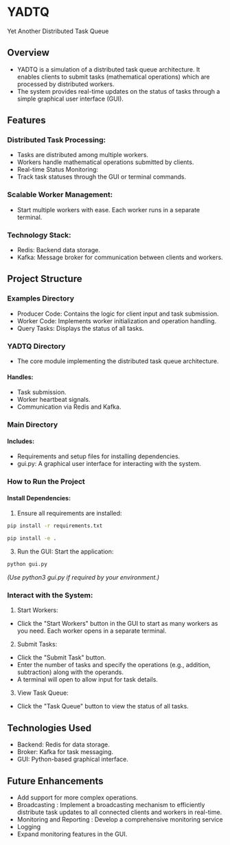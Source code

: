 # YADTQ<br>
Yet Another Distributed Task Queue<br>
## Overview<br>
- YADTQ is a simulation of a distributed task queue architecture. It enables clients to submit tasks (mathematical operations) which are processed by distributed workers. 
- The system provides real-time updates on the status of tasks through a simple graphical user interface (GUI).
## Features
###  Distributed Task Processing:
- Tasks are distributed among multiple workers.
- Workers handle mathematical operations submitted by clients.
- Real-time Status Monitoring:
-  Track task statuses through the GUI or terminal commands.
###  Scalable Worker Management:
- Start multiple workers with ease. Each worker runs in a separate terminal.
### Technology Stack:
- Redis: Backend data storage.
- Kafka: Message broker for communication between clients and workers.
## Project Structure
### Examples Directory
- Producer Code: Contains the logic for client input and task submission.
- Worker Code: Implements worker initialization and operation handling.
- Query Tasks: Displays the status of all tasks.
### YADTQ Directory
- The core module implementing the distributed task queue architecture.<br>
#### Handles:
- Task submission.
- Worker heartbeat signals.
- Communication via Redis and Kafka.
### Main Directory
#### Includes:
- Requirements and setup files for installing dependencies.
- gui.py: A graphical user interface for interacting with the system.
### How to Run the Project
#### Install Dependencies:
1. Ensure all requirements are installed:
 ```bash 
pip install -r requirements.txt

```
```bash 
pip install -e . 
```
3. Run the GUI:
Start the application:<br>
``` bash
python gui.py
```
*(Use python3 gui.py if required by your environment.)*
### Interact with the System:
1. Start Workers:
- Click the "Start Workers" button in the GUI to start as many workers as you need. Each worker opens in a separate terminal.
2. Submit Tasks:
- Click the "Submit Task" button.
- Enter the number of tasks and specify the operations (e.g., addition, subtraction) along with the operands.
- A terminal will open to allow input for task details.
3. View Task Queue:
- Click the "Task Queue" button to view the status of all tasks.
## Technologies Used
- Backend: Redis for data storage.
- Broker: Kafka for task messaging.
- GUI: Python-based graphical interface.
## Future Enhancements
- Add support for more complex operations.
- Broadcasting : Implement a broadcasting mechanism to efficiently distribute task updates to all connected clients and workers in real-time.
- Monitoring and Reporting : Develop a comprehensive monitoring service
- Logging
- Expand monitoring features in the GUI.

